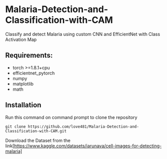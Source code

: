 # Malaria-Detection-and-Classification-with-CAM
Classify and detect Malaria using custom CNN and EfficientNet with Class Activation Map


## Requirements:
* torch >=1.8.1+cpu
* efficientnet_pytorch
* numpy
* matplotlib
* math

## Installation
Run this command on command prompt to clone the repository


`git clone https://github.com/love481/Malaria-Detection-and-Classification-with-CAM.git`

Download the Dataset from the link[https://www.kaggle.com/datasets/iarunava/cell-images-for-detecting-malaria]
